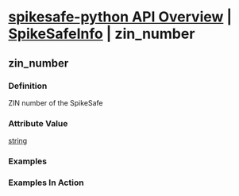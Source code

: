 # [spikesafe-python API Overview](/spikesafe_python_lib_docs/README.md) | [SpikeSafeInfo](/spikesafe_python_lib_docs/SpikeSafeInfo/README.md) | zin_number

## zin_number

### Definition
ZIN number of the SpikeSafe

### Attribute Value
[string](https://docs.python.org/3/library/string.html)  

### Examples

### Examples In Action